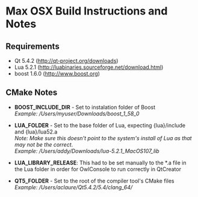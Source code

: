 Max OSX Build Instructions and Notes
====================================

Requirements
----
* Qt 5.4.2 (http://qt-project.org/downloads)
* Lua 5.2.1 (http://luabinaries.sourceforge.net/download.html)
* boost 1.6.0 (http://www.boost.org)

CMake Notes
----
* **BOOST_INCLUDE_DIR** - Set to instalation folder of Boost<br/> 
*Example: /Users/myuser/Downloads/boost_1_58_0*

* **LUA_FOLDER** - Set to the base folder of Lua, expecting {lua}/include and {lua}/lua52.a<br/>
*Note: Make sure this doesn't point to the system's install of Lua as that may not be the correct*.<br/>
*Example: /Users/addy/Downloads/lua-5.2.1_MacOS107_lib*

* **LUA_LIBRARY_RELEASE**: This had to be set manually to the *.a file in the Lua folder in order for OwlConsole to run correctly in QtCreator

* **QT5_FOLDER** - Set to the root of the compiler tool's CMake files<br/>
*Example: /Users/aclaure/Qt5.4.2/5.4/clang_64/*